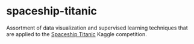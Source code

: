 # spaceship-titanic

Assortment of data visualization and supervised learning techniques that are applied to the [Spaceship Titanic](https://www.kaggle.com/competitions/spaceship-titanic) Kaggle competition.
